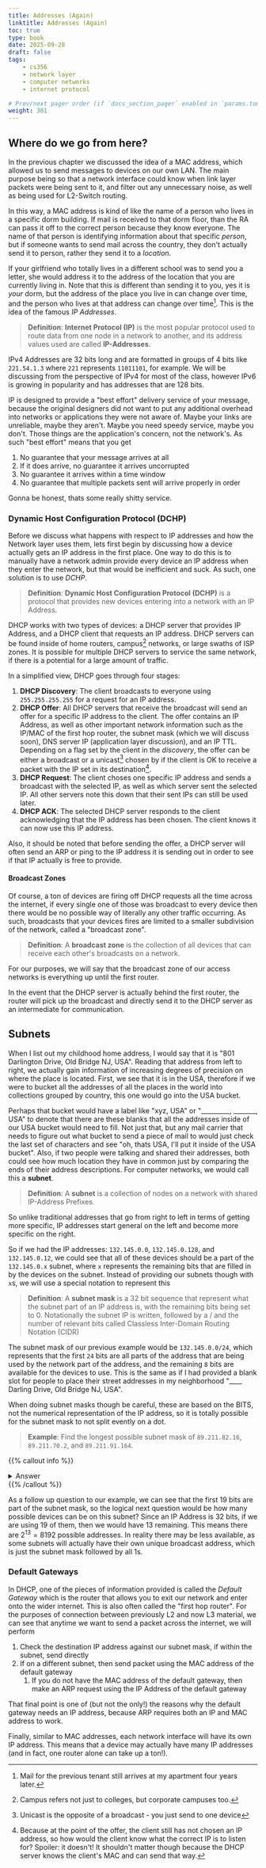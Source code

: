 ```yaml
---
title: Addresses (Again)
linktitle: Addresses (Again)
toc: true
type: book
date: 2025-09-28
draft: false
tags:
    - cs356
    - network layer
    - computer networks
    - internet protocol

# Prev/next pager order (if `docs_section_pager` enabled in `params.toml`)
weight: 301
---
```


## Where do we go from here? 

In the previous chapter we discussed the idea of a MAC address, which allowed us to send messages to devices on our own LAN. The main purpose being so that a network interface could know when link layer packets were being sent to it, and filter out any unnecessary noise, as well as being used for L2-Switch routing.

In this way, a MAC address is kind of like the name of a person who lives in a specific dorm building. If mail is received to that dorm floor, than the RA can pass it off to the correct person because they know everyone. The name of that person is identifying information about that specific *person*, but if someone wants to send mail across the country, they don't actually send it to person, rather they send it to a *location*. 

If your girlfriend who totally lives in a different school was to send you a letter, she would address it to the address of the location that you are currently living in. Note that this is different than sending it to you, yes it is *your* dorm, but the address of the place you live in can change over time, and the person who lives at that address can change over time[^1]. This is the idea of the famous *IP Addresses*.

> **Definition**: **Internet Protocol (IP)** is the most popular protocol used to route data from one node in a network to another, and its address values used are called **IP-Addresses**.

IPv4 Addresses are $32$ bits long and are formatted in groups of $4$ bits like `221.54.1.3` where `221` represents `11011101`, for example. We will be discussing from the perspective of IPv4 for most of the class, however IPv6 is growing in popularity and has addresses that are $128$ bits.

IP is designed to provide a "best effort" delivery service of your message, because the original designers did not want to put any additional overhead into networks or applications they were not aware of. Maybe your links are unreliable, maybe they aren't. Maybe you need speedy service, maybe you don't. Those things are the application's concern, not the network's. As such "best effort" means that you get

1. No guarantee that your message arrives at all
2. If it does arrive, no guarantee it arrives uncorrupted
3. No guarantee it arrives within a time window
4. No guarantee that multiple packets sent will arrive properly in order

Gonna be honest, thats some really shitty service.

### Dynamic Host Configuration Protocol (DCHP)

Before we discuss what happens with respect to IP addresses and how the Network layer uses them, lets first begin by discussing how a device actually gets an IP address in the first place. One way to do this is to manually have a network admin provide every device an IP address when they enter the network, but that would be inefficient and suck. As such, one solution is to use *DCHP*.

> **Definition**: **Dynamic Host Configuration Protocol (DCHP)** is a protocol that provides new devices entering into a network with an IP Address. 

DHCP works with two types of devices: a DHCP server that provides IP Address, and a DHCP client that requests an IP address. DHCP servers can be found inside of home routers, campus[^2] networks, or large swaths of ISP zones. It is possible for multiple DHCP servers to service the same network, if there is a potential for a large amount of traffic.

In a simplified view, DHCP goes through four stages: 

1. **DHCP Discovery**: The client broadcasts to everyone using `255.255.255.255` for a request for an IP address.
2. **DHCP Offer**: All DHCP servers that receive the broadcast will send an offer for a specific IP address to the client. The offer contains an IP Address, as well as other important network information such as the IP/MAC of the first hop router, the subnet mask (which we will discuss soon), DNS server IP (application layer discussion), and an IP TTL. Depending on a flag set by the client in the *discovery*, the offer can be either a broadcast or a unicast[^3] chosen by if the client is OK to receive a packet with the IP set in its destination[^4].
3. **DHCP Request**: The client choses one specific IP address and sends a broadcast with the selected IP, as well as which server sent the selected IP. All other servers note this down that their sent IPs can still be used later.
4. **DHCP ACK**: The selected DHCP server responds to the client acknowledging that the IP address has been chosen. The client knows it can now use this IP address.

Also, it should be noted that before sending the offer, a DHCP server will often send an ARP or ping to the IP address it is sending out in order to see if that IP actually is free to provide.

#### Broadcast Zones

Of course, a ton of devices are firing off DHCP requests all the time across the internet, if every single one of those was broadcast to every device then there would be no possible way of literally any other traffic occurring. As such, broadcasts that your devices fires are limited to a smaller subdivision of the network, called a "broadcast zone".

> **Definition**: A **broadcast zone** is the collection of all devices that can receive each other's broadcasts on a network.

For our purposes, we will say that the broadcast zone of our access networks is everything up until the first router. 

In the event that the DHCP server is actually behind the first router, the router will pick up the broadcast and directly send it to the DHCP server as an intermediate for communication.

## Subnets

When I list out my childhood home address, I would say that it is "801 Darlington Drive, Old Bridge NJ, USA". Reading that address from left to right, we actually gain information of increasing degrees of precision on where the place is located. First, we see that it is in the USA, therefore if we were to bucket all the addresses of all the places in the world into collections grouped by country, this one would go into the USA bucket. 

Perhaps that bucket would have a label like "xyz, USA" or "_________, _______, USA" to denote that there are these blanks that all the addresses inside of our USA bucket would need to fill. Not just that, but any mail carrier that needs to figure out what bucket to send a piece of mail to would just check the last set of characters and see "oh, thats USA, I'll put it inside of the USA bucket". Also, if two people were talking and shared their addresses, both could see how much location they have in common just by comparing the ends of their address descriptions. For computer networks, we would call this a **subnet**.

> **Definition**: A **subnet** is a collection of nodes on a network with shared IP-Address Prefixes.

So unlike traditional addresses that go from right to left in terms of getting more specific, IP addresses start general on the left and become more specific on the right. 

So if we had the IP addresses: `132.145.0.0`, `132.145.0.128`, and `132.145.0.12`, we could see that all of these devices should be a part of the `132.145.0.x` subnet, where `x` represents the remaining bits that are filled in by the devices on the subnet. Instead of providing our subnets though with `x`s, we will use a special notation to represent this

> **Definition**: A **subnet mask** is a $32$ bit sequence that represent what the subnet part of an IP address is, with the remaining bits being set to $0$. Notationally the subnet IP is written, followed by a / and the number of relevant bits called Classless Inter-Domain Routing Notation (CIDR)

The subnet mask of our previous example would be `132.145.0.0/24`, which represents that the first `24` bits are all parts of the address that are being used by the network part of the address, and the remaining `8` bits are available for the devices to use. This is the same as if I had provided a blank slot for people to place their street addresses in my neighborhood "____ Darling Drive, Old Bridge NJ, USA". 

When doing subnet masks though be careful, these are based on the BITS, not the numerical representation of the IP address, so it is totally possible for the subnet mask to not split evently on a dot.

> **Example**: Find the longest possible subnet mask of `89.211.82.16`, `89.211.70.2`, and `89.211.91.164`.

{{% callout info %}}
<details>
<summary>Answer</summary>
Immediately we can see that all three hosts share the same first $16$ bits of `89.211`, however since disagreements begin in the third segment, we need to investigate that segment more directly. In binary, $82=01010010$, $70=01000110$, and $91=01011011$. As we can see, the first $3$ bits of all of these numbers are the same, and thus those three bits are going to need to be included in our subnet mask.


Writing this out with $x$s as placeholders, we could say that our mask would be `89.211.010xxxxx.x` (expanding the third set of bits), so we see that the first 19 bits of the address would be our mask, in true notation (setting all the $x$s to $0$s) we would have our subnet mask to be `89.211.64.0/19`.
</details>
{{% /callout %}}

As a follow up question to our example, we can see that the first $19$ bits are part of the subnet mask, so the logical next question would be how many possible devices can be on this subnet? Since an IP Address is $32$ bits, if we are using $19$ of them, then we would have $13$ remaining. This means there are $2^{13} = 8192$ possible addresses. In reality there may be less available, as some subnets will actually have their own unique broadcast address, which is just the subnet mask followed by all $1$s.

### Default Gateways

In DHCP, one of the pieces of information provided is called the *Default Gateway* which is the router that allows you to exit our network and enter onto the wider internet. This is also often called the "first hop router". For the purposes of connection between previously L2 and now L3 material, we can see that anytime we want to send a packet across the internet, we will perform

1. Check the destination IP address against our subnet mask, if within the subnet, send directly
2. If on a different subnet, then send packet using the MAC address of the default gateway
    1. If you do not have the MAC address of the default gateway, then make an ARP request using the IP Address of the default gateway

That final point is one of (but not the only!) the reasons why the default gateway needs an IP address, because ARP requires both an IP and MAC address to work. 

Finally, similar to MAC addresses, each network interface will have its own IP address. This means that a device may actually have many IP addresses (and in fact, one router alone can take up a ton!).

[^1]: Mail for the previous tenant still arrives at my apartment four years later.
[^2]: Campus refers not just to colleges, but corporate campuses too.
[^3]: Unicast is the opposite of a broadcast - you just send to one device
[^4]: Because at the point of the offer, the client still has not chosen an IP address, so how would the client know what the correct IP is to listen for? Spoiler: it doesn't! It shouldn't matter though because the DHCP server knows the client's MAC and can send that way. 